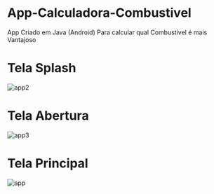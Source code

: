 # App-Calculadora-Combustivel
App Criado em Java (Android) Para calcular qual Combustivel é mais Vantajoso 

# Tela Splash


![app2](https://user-images.githubusercontent.com/38733044/152000922-beabffd5-4cf3-4c23-a370-1b219a7ca5fa.PNG)



# Tela Abertura

![app3](https://user-images.githubusercontent.com/38733044/152000330-e1c6a730-19f7-40f7-926c-829c78504246.PNG)



# Tela Principal

![app](https://user-images.githubusercontent.com/38733044/151873373-c1da8cbf-76c5-4921-970f-30222c38e54d.PNG)

